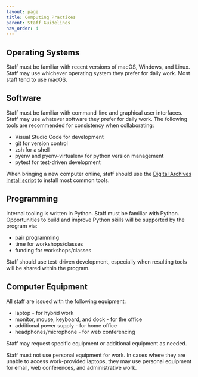 ```yaml
---
layout: page
title: Computing Practices
parent: Staff Guidelines
nav_order: 4
---
```


## Operating Systems

Staff must be familiar with recent versions of macOS, Windows, and Linux.
Staff may use whichever operating system they prefer for daily work.
Most staff tend to use macOS.

## Software

Staff must be familiar with command-line and graphical user interfaces.
Staff may use whatever software they prefer for daily work.
The following tools are recommended for consistency when collaborating:

* Visual Studio Code for development
* git for version control
* zsh for a shell
* pyenv and pyenv-virtualenv for python version management
* pytest for test-driven development

When bringing a new computer online, staff should use the [Digital Archives install script](https://github.com/NYPL/digarch_scripts/blob/main/digiarch-software-script) to install most common tools.

## Programming

Internal tooling is written in Python.
Staff must be familiar with Python.
Opportunities to build and improve Python skills will be supported by the program via:

* pair programming
* time for workshops/classes
* funding for workshops/classes

Staff should use test-driven development, especially when resulting tools will be shared within the program.

## Computer Equipment

All staff are issued with the following equipment:

* laptop - for hybrid work
* monitor, mouse, keyboard, and dock - for the office
* additional power supply - for home office
* headphones/microphone - for web conferencing

Staff may request specific equipment or additional equipment as needed.

Staff must not use personal equipment for work.
In cases where they are unable to access work-provided laptops, they may use personal equipment for email, web conferences, and administrative work.
